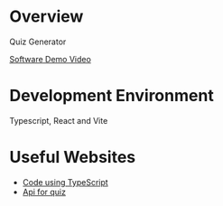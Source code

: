 # Overview

Quiz Generator

[Software Demo Video](https://www.youtube.com/watch?v=OvywkZj0EtI)

# Development Environment

Typescript, React and Vite

# Useful Websites

* [Code using TypeScript](https://create-react-app.dev/docs/adding-typescript/) 
* [Api for quiz](https://opentdb.com/api_config.php) 